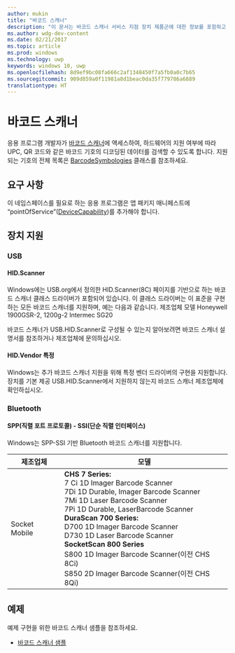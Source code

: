 ```yaml
---
author: mukin
title: "바코드 스캐너"
description: "이 문서는 바코드 스캐너 서비스 지점 장치 제품군에 대한 정보를 포함하고 있습니다."
ms.author: wdg-dev-content
ms.date: 02/21/2017
ms.topic: article
ms.prod: windows
ms.technology: uwp
keywords: windows 10, uwp
ms.openlocfilehash: 8d9ef9bc08fa666c2af1348450f7a5fb0a0c7b65
ms.sourcegitcommit: 909d859a0f11981a8d1beac0da35f779786a6889
translationtype: HT
---
```

# <a name="barcode-scanner"></a>바코드 스캐너
응용 프로그램 개발자가 [바코드 스캐너](https://docs.microsoft.com/en-us/uwp/api/windows.devices.pointofservice.barcodescanner)에 액세스하여, 하드웨어의 지원 여부에 따라 UPC, QR 코드와 같은 바코드 기호의 디코딩된 데이터를 검색할 수 있도록 합니다. 지원되는 기호의 전체 목록은 [BarcodeSymbologies](https://docs.microsoft.com/en-us/uwp/api/windows.devices.pointofservice.barcodesymbologies) 클래스를 참조하세요.

## <a name="requirements"></a>요구 사항
이 네임스페이스를 필요로 하는 응용 프로그램은 앱 패키지 매니페스트에 “pointOfService”([DeviceCapability](https://msdn.microsoft.com/library/4353c4fd-f038-4986-81ed-d2ec0c6235ef))를 추가해야 합니다.

## <a name="device-support"></a>장치 지원

### <a name="usb"></a>USB

#### <a name="hidscanner"></a>HID.Scanner
Windows에는 USB.org에서 정의한 HID.Scanner(8C) 페이지를 기반으로 하는 바코드 스캐너 클래스 드라이버가 포함되어 있습니다. 이 클래스 드라이버는 이 표준을 구현하는 모든 바코드 스캐너를 지원하며, 예는 다음과 같습니다. 제조업체    모델 Honeywell    1900GSR-2, 1200g-2 Intermec    SG20

바코드 스캐너가 USB.HID.Scanner로 구성될 수 있는지 알아보려면 바코드 스캐너 설명서를 참조하거나 제조업체에 문의하십시오.

#### <a name="hidvendor-specific"></a>HID.Vendor 특정
Windows는 추가 바코드 스캐너 지원을 위해 특정 벤더 드라이버의 구현을 지원합니다. 장치를 기본 제공 USB.HID.Scanner에서 지원하지 않는지 바코드 스캐너 제조업체에 확인하십시오.

### <a name="bluetooth"></a>Bluetooth
#### <a name="serial-port-protocol-spp--simple-serial-interface-ssi"></a>SPP(직렬 포트 프로토콜) - SSI(단순 직렬 인터페이스)
Windows는 SPP-SSI 기반 Bluetooth 바코드 스캐너를 지원합니다.

| 제조업체 |    모델 |
|--------------|-----------|
| Socket Mobile |    **CHS 7 Series:** <br/> 7 Ci 1D Imager Barcode Scanner <br/> 7Di 1D Durable, Imager Barcode Scanner <br/> 7Mi 1D Laser Barcode Scanner <br/> 7Pi 1D Durable, LaserBarcode Scanner <br/> **DuraScan 700 Series:** <br/> D700 1D Imager Barcode Scanner <br/> D730 1D Laser Barcode Scanner <br/> **SocketScan 800 Series** <br/> S800 1D Imager Barcode Scanner(이전 CHS 8Ci) <br/> S850 2D Imager Barcode Scanner(이전 CHS 8Qi)

## <a name="examples"></a>예제
예제 구현을 위한 바코드 스캐너 샘플을 참조하세요.
+    [바코드 스캐너 샘플](https://github.com/Microsoft/Windows-universal-samples/tree/master/Samples/BarcodeScanner)
